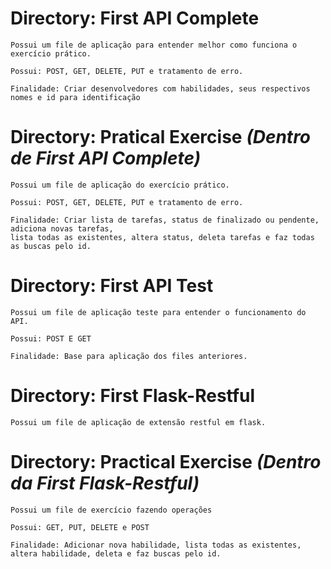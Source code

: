 # Directory: First API Complete

    Possui um file de aplicação para entender melhor como funciona o exercício prático.

    Possui: POST, GET, DELETE, PUT e tratamento de erro.

    Finalidade: Criar desenvolvedores com habilidades, seus respectivos nomes e id para identificação

    
# Directory: Pratical Exercise *(Dentro de First API Complete)*
        
    Possui um file de aplicação do exercício prático.
    
    Possui: POST, GET, DELETE, PUT e tratamento de erro.
    
    Finalidade: Criar lista de tarefas, status de finalizado ou pendente, adiciona novas tarefas,
    lista todas as existentes, altera status, deleta tarefas e faz todas as buscas pelo id.

# Directory: First API Test

    Possui um file de aplicação teste para entender o funcionamento do API.
    
    Possui: POST E GET

    Finalidade: Base para aplicação dos files anteriores.

# Directory: First Flask-Restful
    
    Possui um file de aplicação de extensão restful em flask.
    
# Directory: Practical Exercise *(Dentro da First Flask-Restful)*
    
    Possui um file de exercício fazendo operações 
    
    Possui: GET, PUT, DELETE e POST
    
    Finalidade: Adicionar nova habilidade, lista todas as existentes, altera habilidade, deleta e faz buscas pelo id.
 